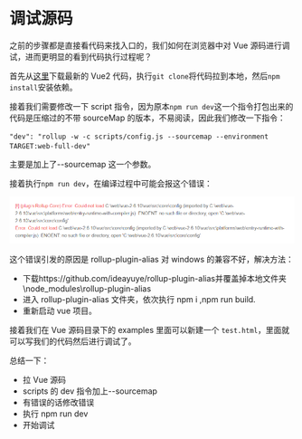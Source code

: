 # 调试源码

之前的步骤都是直接看代码来找入口的，我们如何在浏览器中对 Vue 源码进行调试，进而更明显的看到代码执行过程呢？

首先从[这里](https://github.com/vuejs/vue.git)下载最新的 Vue2 代码，执行`git clone`将代码拉到本地，然后`npm install`安装依赖。

接着我们需要修改一下 script 指令，因为原本`npm run dev`这一个指令打包出来的代码是压缩过的不带 sourceMap 的版本，不易阅读，因此我们修改一下指令：

`"dev": "rollup -w -c scripts/config.js --sourcemap --environment TARGET:web-full-dev"`

主要是加上了--sourcemap 这一个参数。

接着执行`npm run dev`，在编译过程中可能会报这个错误：

![run_dev报错](./images/run_dev_error.png)

这个错误引发的原因是 rollup-plugin-alias 对 windows 的兼容不好，解决方法：

- 下载https://github.com/ideayuye/rollup-plugin-alias并覆盖掉本地文件夹 \node_modules\rollup-plugin-alias
- 进入 rollup-plugin-alias 文件夹，依次执行 npm i ,npm run build.
- 重新启动 vue 项目。

接着我们在 Vue 源码目录下的 examples 里面可以新建一个 `test.html`，里面就可以写我们的代码然后进行调试了。

总结一下：

- 拉 Vue 源码
- scripts 的 dev 指令加上--sourcemap
- 有错误的话修改错误
- 执行 npm run dev
- 开始调试
